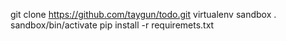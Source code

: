 git clone https://github.com/taygun/todo.git
virtualenv sandbox
. sandbox/bin/activate
pip install -r requiremets.txt
